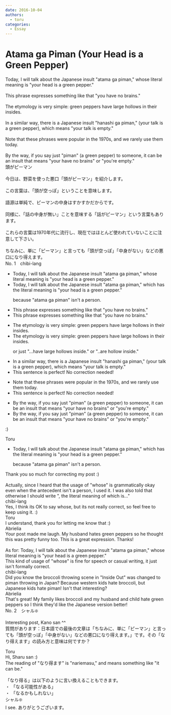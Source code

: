 ```yaml
---
date: 2016-10-04
authors:
  - toru
categories:
  - Essay
---
```


<h1 id="subject_show">Atama ga Piman (Your Head is a Green Pepper)</h1>
<div class="date" hidden>Oct 4, 2016 07:11</div>
<div id="post"><div id="body_show_ori">
Today, I will talk about the Japanese insult "atama ga piman," whose literal meaning is "your head is a green pepper."<br/><br/>This phrase expresses something like that "you have no brains."<br/><br/>The etymology is very simple: green peppers have large hollows in their insides.<br/><br/>In a similar way, there is a Japanese insult "hanashi ga piman," (your talk is a green pepper), which means "your talk is empty."<br/><br/>Note that these phrases were popular in the 1970s, and we rarely use them today.<br/><br/>By the way, if you say just "piman" (a green pepper) to someone, it can be an insult that means "your have no brains" or "you're empty."
</div></div>

<!-- more -->

<div id="post_ja"><div id="body_show_mo">
頭がピーマン<br/><br/>今日は、野菜を使った悪口「頭がピーマン」を紹介します。<br/><br/>この言葉は、「頭が空っぽ」ということを意味します。<br/><br/>語源は単純で、ピーマンの中身はすかすかだからです。<br/><br/>同様に、「話の中身が無い」ことを意味する「話がピーマン」という言葉もあります。<br/><br/>これらの言葉は1970年代に流行し、現在ではほとんど使われていないことに注意して下さい。<br/><br/>ちなみに、単に「ピーマン」と言っても「頭が空っぽ」「中身がない」などの悪口になり得えます。
</div></div>
<div id="block"><div class="first_name"> No. 1　<span class="just_name">chibi-lang</span></div><div id="block2">
<ul class="correction_field">
<li class="incorrect">Today, I will talk about the Japanese insult "atama ga piman," whose literal meaning is "your head is a green pepper."</li>
<li class="corrected correct">
Today, I will talk about the Japanese insult "atama ga piman," <span class="f_red">which has the</span> literal meaning is "your head is a green pepper."
<p class="correction_comment">because "atama ga piman" isn't a person.</p>
</li>
</ul>
<ul class="correction_field">
<li class="incorrect">This phrase expresses something like that "you have no brains."</li>
<li class="corrected correct">
This phrase expresses something like <span class="sline">that</span> "you have no brains."
</li>
</ul>
<ul class="correction_field">
<li class="incorrect">The etymology is very simple: green peppers have large hollows in their insides.</li>
<li class="corrected correct">
The etymology is very simple: green peppers have large hollows in their insides.
<p class="correction_comment">or just "...have large hollows inside."  or "..are hollow inside."</p>
</li>
</ul>
<ul class="correction_field">
<li class="incorrect">In a similar way, there is a Japanese insult "hanashi ga piman," (your talk is a green pepper), which means "your talk is empty."</li>
<li class="corrected perfect">This sentence is perfect! No correction needed!</li>
</ul>
<ul class="correction_field">
<li class="incorrect">Note that these phrases were popular in the 1970s, and we rarely use them today.</li>
<li class="corrected perfect">This sentence is perfect! No correction needed!</li>
</ul>
<ul class="correction_field">
<li class="incorrect">By the way, if you say just "piman" (a green pepper) to someone, it can be an insult that means "your have no brains" or "you're empty."</li>
<li class="corrected correct">
By the way, if you say just "piman" (<span class="sline">a</span> green pepper) to someone, it can be an insult that means "your have no brains" or "you're empty."
</li>
</ul>
<p class="comment_small">
 :)
</p>

</div><div class="name"><span class="just_name">Toru</span><br><div class="quote_field"><ul class="correction_field">
<li class="corrected correct">
Today, I will talk about the Japanese insult "atama ga piman," <span class="f_red">which has the</span> literal meaning is "your head is a green pepper."
<p class="correction_comment">
because "atama ga piman" isn't a person.
</p>
</li>
</ul></div>
Thank you so much for correcting my post :)<br/><br/>Actually, since I heard that the usage of "whose" is grammatically okay even when the antecedent isn't a person, I used it. I was also told that otherwise I should write ", the literal meaning of which is..."
</div>
<div class="name"><span class="just_name">chibi-lang</span><br>
Yes, I think its OK to say whose, but its not really correct, so feel free to keep using it. :)
</div>
<div class="name"><span class="just_name">Toru</span><br>
I understand, thank you for letting me know that :)
</div>
<div class="name"><span class="just_name">Abrielia</span><br>
Your post made me laugh. My husband hates green peppers so he thought this was pretty funny too.  This is a great expression.  Thanks! <br/><br/>As for:  Today, I will talk about the Japanese insult "atama ga piman," whose literal meaning is "your head is a green pepper."<br/>This kind of usage of "whose" is fine for speech or casual writing, it just isn't formally correct.  
</div>
<div class="name"><span class="just_name">chibi-lang</span><br>
Did you know the broccoli throwing scene in "Inside Out" was changed to piman throwing in Japan? Because western kids hate broccoli, but Japanese kids hate piman! Isn't that interesting?
</div>
<div class="name"><span class="just_name">Abrielia</span><br>
That's great!  My family likes broccoli and my husband and child hate green peppers so I think they'd like the Japanese version better!
</div>
</div>
<div id="block"><div class="first_name"> No. 2　<span class="just_name">シャル❇️</span></div><div id="block2">
<p class="comment_small">
 Interesting post, Kano san ^^
 <br/>
 質問があります：日本語での最後の文章は「ちなみに、単に「ピーマン」と言っても「頭が空っぽ」「中身がない」などの悪口になり得えます。」です。その「なり得えます」の読み方と意味は何ですか？
</p>

</div><div class="name"><span class="just_name">Toru</span><br>
Hi, Sharu san :)<br/>The reading of "なり得ます" is "nariemasu," and means something like "it can be."<br/><br/>「なり得る」は以下のように言い換えることもできます。<br/>・ 「なる可能性がある」<br/>・ 「なるかもしれない」
</div>
<div class="name"><span class="just_name">シャル❇️</span><br>
I see. ありがとうございます。
</div>
</div>
